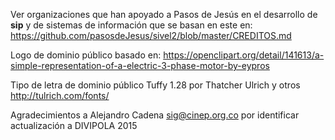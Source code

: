 Ver organizaciones que han apoyado a Pasos de Jesús en 
el desarrollo de **sip** y de sistemas de información que se basan
en este en:
	https://github.com/pasosdeJesus/sivel2/blob/master/CREDITOS.md

Logo de dominio público basado en:
<https://openclipart.org/detail/141613/a-simple-representation-of-a-electric-3-phase-motor-by-eypros>

Tipo de letra de dominio público Tuffy 1.28 por Thatcher Ulrich y otros
	http://tulrich.com/fonts/

Agradecimientos a Alejandro Cadena <sig@cinep.org.co> por identificar 
actualización a DIVIPOLA 2015

